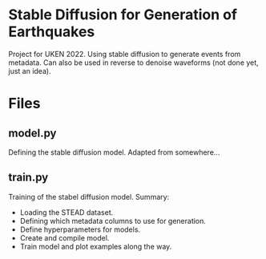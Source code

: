 # Stable Diffusion for Generation of Earthquakes
Project for UKEN 2022. 
Using stable diffusion to generate events from metadata. Can also be used in reverse to denoise waveforms (not done yet, just an idea). 

# Files 
## model.py
Defining the stable diffusion model. Adapted from somewhere...

## train.py
Training of the stabel diffusion model. 
Summary:
- Loading the STEAD dataset.
- Defining which metadata columns to use for generation.
- Define hyperparameters for models.
- Create and compile model.
- Train model and plot examples along the way. 
